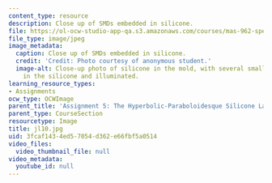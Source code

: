 ```yaml
---
content_type: resource
description: Close up of SMDs embedded in silicone.
file: https://ol-ocw-studio-app-qa.s3.amazonaws.com/courses/mas-962-special-topics-new-textiles-spring-2010/3fcaf1434ed57054d362e66fbf5a0514_jl10.jpg
file_type: image/jpeg
image_metadata:
  caption: Close up of SMDs embedded in silicone.
  credit: 'Credit: Photo courtesy of anonymous student.'
  image-alt: Close-up photo of silicone in the mold, with several small lights embedded
    in the silicone and illuminated.
learning_resource_types:
- Assignments
ocw_type: OCWImage
parent_title: 'Assignment 5: The Hyperbolic-Paraboloidesque Silicone Lamp'
parent_type: CourseSection
resourcetype: Image
title: jl10.jpg
uid: 3fcaf143-4ed5-7054-d362-e66fbf5a0514
video_files:
  video_thumbnail_file: null
video_metadata:
  youtube_id: null
---
```

